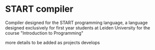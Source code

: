 # START compiler
Compiler designed for the START programming language, a language designed exclusively for first year students at Leiden University for the course "Introduction to Programming"

more details to be added as projects develops
